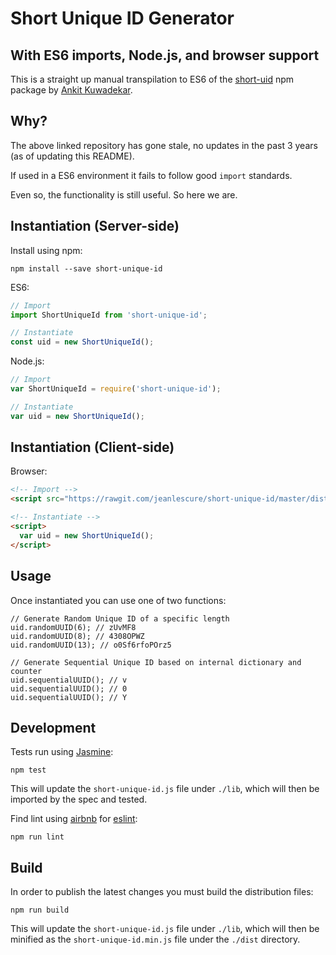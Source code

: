 # Short Unique ID Generator
## With ES6 imports, Node.js, and browser support

This is a straight up manual transpilation to ES6 of the [short-uid](https://github.com/serendipious/nodejs-short-uid) npm package by [Ankit Kuwadekar](https://github.com/serendipious/).

## Why?

The above linked repository has gone stale, no updates in the past 3 years (as of updating this README). 

If used in a ES6 environment it fails to follow good `import` standards.

Even so, the functionality is still useful. So here we are.

## Instantiation (Server-side)

Install using npm:

```
npm install --save short-unique-id
```

ES6:

```javascript
// Import
import ShortUniqueId from 'short-unique-id';

// Instantiate
const uid = new ShortUniqueId();
```

Node.js:

```javascript
// Import
var ShortUniqueId = require('short-unique-id');

// Instantiate
var uid = new ShortUniqueId();
```

## Instantiation (Client-side)

Browser:

```html
<!-- Import -->
<script src="https://rawgit.com/jeanlescure/short-unique-id/master/dist/short-unique-id.min.js"></script>

<!-- Instantiate -->
<script>
  var uid = new ShortUniqueId();
</script>
```

## Usage

Once instantiated you can use one of two functions:

```
// Generate Random Unique ID of a specific length
uid.randomUUID(6); // zUvMF8
uid.randomUUID(8); // 4308OPWZ
uid.randomUUID(13); // o0Sf6rfoPOrz5

// Generate Sequential Unique ID based on internal dictionary and counter
uid.sequentialUUID(); // v
uid.sequentialUUID(); // 0
uid.sequentialUUID(); // Y
```

## Development

Tests run using [Jasmine](https://jasmine.github.io/):

```
npm test
```

This will update the `short-unique-id.js` file under `./lib`, which will then be imported by the spec and tested.

Find lint using [airbnb](https://github.com/airbnb/javascript/tree/master/packages/eslint-config-airbnb-base) for [eslint](https://github.com/eslint/eslint):

```
npm run lint
```

## Build

In order to publish the latest changes you must build the distribution files:

```
npm run build
```

This will update the `short-unique-id.js` file under `./lib`, which will then be minified as the `short-unique-id.min.js` file under the `./dist` directory.
